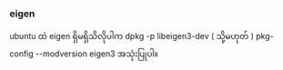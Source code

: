 ### eigen

ubuntu ထဲ eigen ရှိမရှိသိလိုပါက dpkg -p libeigen3-dev ( သို့မဟုတ် ) pkg-config --modversion eigen3 အသုံးပြုပါ။
